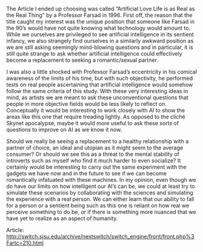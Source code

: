 The Article I ended up choosing was called “Artificial Love Life is as Real as the Real Thing” by a Professor Farsad in 1996.  First off, the reason that the title caught my interest was the unique position that someone like Farsad in the 90’s would have not quite knowing what technology would amount to.  While we ourselves are privileged to see artificial intelligence in its sentient infancy, we also strangely find ourselves in a similarly awkward position as we are still asking seemingly mind-blowing questions and in particular, it is still quite strange to ask whether artificial intelligence could effectively become a replacement to seeking a romantic/sexual partner.   

I was also a little shocked with Professor Farsad’s eccentricity in his comical awareness of the limits of his time, but with such objectivity, he performed tests on real people ascertaining that artificial intelligence would somehow follow the same criteria of this study.  With these very interesting ideas in mind, as artists we are meant to ask these unconventional questions that people in more objective fields would be less likely to reflect on.  Conceptually it would be interesting to work closely with AI to show the areas like this one that require treading lightly.  As opposed to the cliché Skynet apocalypse, maybe it would more useful to ask these sorts of questions to improve on AI as we know it now.  

Should we really be seeing a replacement to a healthy relationship with a partner of choice, an ideal and utopian as it might seem to the average consumer?  Or should we see this as a threat to the mental stability of introverts such as myself who find it much harder to even socialize?  It certainly would be interesting to carry out the same experiment with the gadgets we have now and in the future to see if we can become romantically infatuated with these machines.  In my opinion, even though we do have our limits on how intelligent our AI’s can be, we could at least try to simulate these scenarios by collaborating with the sciences and simulating the experience with a real person.  We can either learn that our ability to fall for a person or a sentient being such as this one is reliant on how real we perceive something to do be, or if there is something more nuanced that we have yet to realize as an aspect of humanity.  

Article:
http://switch.sjsu.edu/archive/nextswitch/switch_engine/front/front.php%3Fartc=210.html
